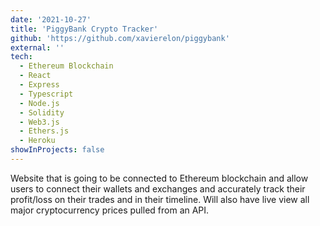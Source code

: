 ```yaml
---
date: '2021-10-27'
title: 'PiggyBank Crypto Tracker'
github: 'https://github.com/xavierelon/piggybank'
external: ''
tech:
  - Ethereum Blockchain
  - React
  - Express
  - Typescript
  - Node.js
  - Solidity
  - Web3.js
  - Ethers.js
  - Heroku
showInProjects: false
---
```


Website that is going to be connected to Ethereum blockchain and allow users to connect their wallets and exchanges and accurately track their profit/loss on their trades and in their timeline. Will also have live view all major cryptocurrency prices pulled from an API.
